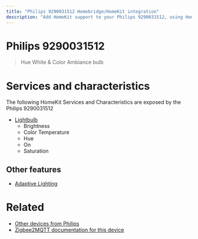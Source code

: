 ```yaml
---
title: "Philips 9290031512 Homebridge/HomeKit integration"
description: "Add HomeKit support to your Philips 9290031512, using Homebridge, Zigbee2MQTT and homebridge-z2m."
---
```

<!---
This file has been GENERATED using src/docgen/docgen.ts
DO NOT EDIT THIS FILE MANUALLY!
-->
# Philips 9290031512
> Hue White & Color Ambiance bulb


# Services and characteristics
The following HomeKit Services and Characteristics are exposed by
the Philips 9290031512

* [Lightbulb](../../light.md)
  * Brightness
  * Color Temperature
  * Hue
  * On
  * Saturation

## Other features
* [Adaptive Lighting](../../light.md)

# Related
* [Other devices from Philips](../index.md#philips)
* [Zigbee2MQTT documentation for this device](https://www.zigbee2mqtt.io/devices/9290031512.html)
